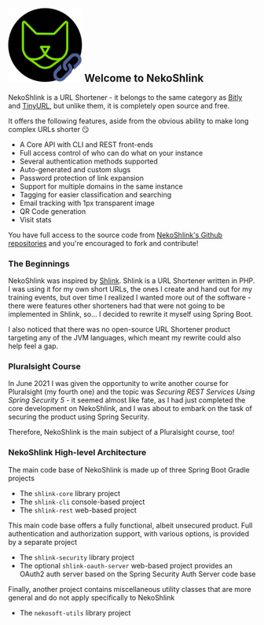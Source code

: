## ![NekoShlink Logo](images/nekoshlink.png) Welcome to NekoShlink

NekoShlink is a URL Shortener - it belongs to the same category as [Bitly](https://bitly.com/)
and [TinyURL](https://tinyurl.com), but unlike them, it is completely open source and free.

It offers the following features, aside from the obvious ability to make long complex URLs shorter 😏

- A Core API with CLI and REST front-ends
- Full access control of who can do what on your instance
- Several authentication methods supported
- Auto-generated and custom slugs
- Password protection of link expansion
- Support for multiple domains in the same instance
- Tagging for easier classification and searching
- Email tracking with 1px transparent image
- QR Code generation
- Visit stats

You have full access to the source code from [NekoShlink's Github repositories](https://github.com/nekoshlink) and you're
encouraged to fork and contribute!

### The Beginnings

NekoShlink was inspired by [Shlink](https://shlink.io). Shlink is a URL Shortener written in PHP. I was using it for my 
own short URLs, the ones I create and hand out for my training events, but over time I realized I wanted more out of 
the software - there were features other shorteners had that were not going to be implemented in Shlink, so... I decided
to rewrite it myself using Spring Boot.

I also noticed that there was no open-source URL Shortener product targeting any of the JVM languages, which meant my 
rewrite could also help feel a gap.

### Pluralsight Course

In June 2021 I was given the opportunity to write another course for Pluralsight (my fourth one) and the topic was 
_Securing REST Services Using Spring Security 5_ - it seemed almost like fate, as I had just completed the core development
on NekoShlink, and I was about to embark on the task of securing the product using Spring Security.

Therefore, NekoShlink is the main subject of a Pluralsight course, too!

### NekoShlink High-level Architecture

The main code base of NekoShlink is made up of three Spring Boot Gradle projects

- The `shlink-core` library project
- The `shlink-cli` console-based project
- The `shlink-rest` web-based project

This main code base offers a fully functional, albeit unsecured product. Full authentication and authorization support,
with various options, is provided by a separate project

- The `shlink-security` library project
- The optional `shlink-oauth-server` web-based project provides an OAuth2 auth server based on the Spring Security 
Auth Server code base

Finally, another project contains miscellaneous utility classes that are more general and do not apply specifically to
NekoShlink

- The `nekosoft-utils` library project

